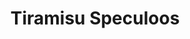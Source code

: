 ---
layout: recette
categories: [recettes]
hidden: true
lang: fr
title: Tiramisu Speculoos
type: sucre
ingredients: 
  - nom: oeufs 
    qte: 5
  - nom: sucre
    qte: 50
  - nom: mascarpone
    qte: 250
    unite: gr
  - nom: vanille liquide
    qte: 1/2
    unite: cuillère à café
  - nom: Speculoos
    qte: 250
    unite: gr
  - nom: cacao en poudre non sucré
preconditions:
  - Séparer les blancs des jaunes
  - Émietter les Speculoos en petits bouts
etapes:
  - label: Préparation
    details:
      - Séparer les blancs des jaunes
      - Blanchir les jaunes d'oeufs avec le sucre
      - Ajouter le mascarpone
      - Ajouter la vanille liquide
      - Monter les blancs en neige
      - Les incorporer en deux fois au mélange
  - label: Assemblage
    details:
      - Mettre la moitié des Speculoos au fond
      - Ajouter la moitié de la préparation sur les Speculoos
      - Ajouter le reste des Speculoos
      - Ajouter le reste de la préparation
      - Mettre au frigo 3h minimum
notes:
  - Ajouter le cacao au moment de servir sinon il va absorber l'humidité
materiel:
  - moule rectangle
  - batteur électrique
variantes:
  - label: Ajouter du caramel au fond avec les Speculoos
    todo: false
---